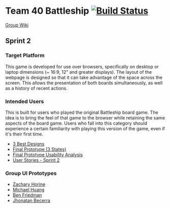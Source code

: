 # Team 40 Battleship [![Build Status](https://travis-ci.com/cs361fall2018/project-team40.svg?branch=master)](https://travis-ci.com/cs361fall2018/project-team40)

[Group Wiki](https://github.com/cs361fall2018/project-team40/wiki)

## Sprint 2

### Target Platform

This game is developed for use over browsers, specifically on desktop or laptop dimensions (~ 16:9, 12" and greater displays). The layout of the webpage is designed so that it can take advantage of the space across the screen. This allows the presentation of both boards simultaneously, as well as a history of recent actions.

### Intended Users

This is built for users who played the original Battleship board game. The idea is to bring the feel of that game to the browser while retaining the same aspects of the board game. Users who fall into this category should experience a certain familiarity with playing this version of the game, even if it's their first time.

- [3 Best Designs](https://github.com/cs361fall2018/project-team40/wiki/3-Best-Designs)
- [Final Prototype (3 States)](https://github.com/cs361fall2018/project-team40/wiki/Final-Prototype-(3-States))
- [Final Prototype Usability Analysis](https://github.com/cs361fall2018/project-team40/wiki/Final-Prototype-Usability-Analysis)
- [User Stories - Sprint 2](https://github.com/cs361fall2018/project-team40/wiki/Sprint-2-User-Stories)

### Group UI Prototypes
- [Zachary Horine](https://github.com/cs361fall2018/project-team40/wiki/UI-Prototypes:-Zachary-Horine)
- [Michael Huang](https://github.com/cs361fall2018/project-team40/wiki/UI-Prototypes:-Michael-Huang)
- [Ben Friedman](https://github.com/cs361fall2018/project-team40/wiki/UI-Prototypes:-Ben-Friedman)
- [Jhonatan Becerra](https://github.com/cs361fall2018/project-team40/wiki/UI-Prototypes---Jhonatan-Becerra)
